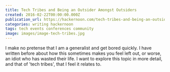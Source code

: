 ```yaml
---
title: Tech Tribes and Being an Outsider Amongst Outsiders
created: 2016-02-22T00:00:00.000Z
publication_url: https://hackernoon.com/tech-tribes-and-being-an-outsider-amongst-outsiders-16acef958f7#.5ouxsl6h4
categories: writing hackernoon
tags: tech events conferences community
image: images/image-tech-tribes.jpg
---
```


I make no pretense that I am a generalist and get bored quickly. I have written before about how this sometimes makes you feel left out, or worse, an idiot who has wasted their life. I want to explore this topic in more detail, and that of 'tech tribes', that I feel it relates to.
